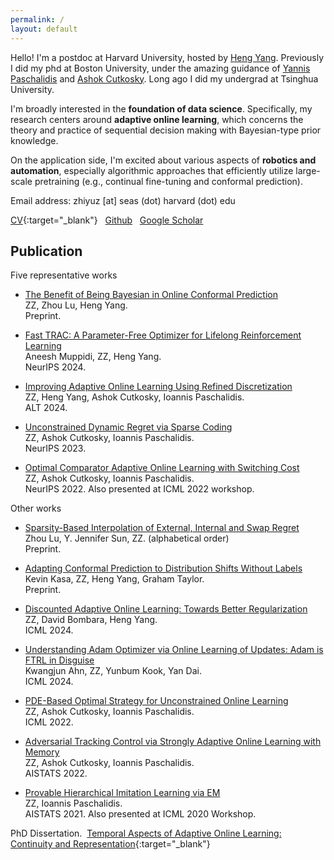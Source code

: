 ```yaml
---
permalink: /
layout: default
---
```


Hello! I'm a postdoc at Harvard University, hosted by [Heng Yang](https://hankyang.seas.harvard.edu/). Previously I did my phd at Boston University, under the amazing guidance of [Yannis Paschalidis](https://sites.bu.edu/paschalidis/people/yannis-paschalidis/) and [Ashok Cutkosky](https://ashok.cutkosky.com/). Long ago I did my undergrad at Tsinghua University.

I'm broadly interested in the **foundation of data science**. Specifically, my research centers around **adaptive online learning**, which concerns the theory and practice of sequential decision making with Bayesian-type prior knowledge.

On the application side, I'm excited about various aspects of **robotics and automation**, especially algorithmic approaches that efficiently utilize large-scale pretraining (e.g., continual fine-tuning and conformal prediction). 

Email address: zhiyuz [at] seas (dot) harvard (dot) edu

[CV](https://zhiyuzz.github.io/CV_Zhiyu_Zhang.pdf){:target="_blank"}&nbsp;&nbsp; [Github](https://github.com/zhiyuzz)&nbsp;&nbsp; [Google Scholar](https://scholar.google.com/citations?hl=en&user=5KHfVTQAAAAJ&view_op=list_works&authuser=2&sortby=pubdate)

## Publication

Five representative works

 - [The Benefit of Being Bayesian in Online Conformal Prediction](https://arxiv.org/abs/2410.02561)<br>
ZZ, Zhou Lu, Heng Yang.<br>
Preprint.

 - [Fast TRAC: A Parameter-Free Optimizer for Lifelong Reinforcement Learning](https://arxiv.org/abs/2405.16642)<br>
Aneesh Muppidi, ZZ, Heng Yang.<br>
NeurIPS 2024.

 - [Improving Adaptive Online Learning Using Refined Discretization](https://arxiv.org/abs/2309.16044)<br>
ZZ, Heng Yang, Ashok Cutkosky, Ioannis Paschalidis.<br>
ALT 2024.

 - [Unconstrained Dynamic Regret via Sparse Coding](https://arxiv.org/abs/2301.13349)<br>
ZZ, Ashok Cutkosky, Ioannis Paschalidis.<br>
NeurIPS 2023.

 - [Optimal Comparator Adaptive Online Learning with Switching Cost](https://arxiv.org/abs/2205.06846)<br>
ZZ, Ashok Cutkosky, Ioannis Paschalidis.<br>
NeurIPS 2022. Also presented at ICML 2022 workshop. 

Other works

 - [Sparsity-Based Interpolation of External, Internal and Swap Regret](https://arxiv.org/abs/2502.04543)<br>
Zhou Lu, Y. Jennifer Sun, ZZ. (alphabetical order)<br>
Preprint.

 - [Adapting Conformal Prediction to Distribution Shifts Without Labels](https://arxiv.org/abs/2406.01416)<br>
Kevin Kasa, ZZ, Heng Yang, Graham Taylor.<br>
Preprint.

 - [Discounted Adaptive Online Learning: Towards Better Regularization](https://arxiv.org/abs/2402.02720)<br>
ZZ, David Bombara, Heng Yang.<br>
ICML 2024.

 - [Understanding Adam Optimizer via Online Learning of Updates: Adam is FTRL in Disguise](https://arxiv.org/abs/2402.01567)<br>
Kwangjun Ahn, ZZ, Yunbum Kook, Yan Dai.<br>
ICML 2024.

 - [PDE-Based Optimal Strategy for Unconstrained Online Learning](https://arxiv.org/abs/2201.07877)<br>
ZZ, Ashok Cutkosky, Ioannis Paschalidis.<br>
ICML 2022.

- [Adversarial Tracking Control via Strongly Adaptive Online Learning with Memory](https://arxiv.org/abs/2102.01623)<br>
ZZ, Ashok Cutkosky, Ioannis Paschalidis.<br>
AISTATS 2022.

- [Provable Hierarchical Imitation Learning via EM](https://arxiv.org/abs/2010.03133)<br>
ZZ, Ioannis Paschalidis.<br>
AISTATS 2021. Also presented at ICML 2020 Workshop.

PhD Dissertation.&nbsp; [Temporal Aspects of Adaptive Online Learning: Continuity and Representation](https://zhiyuzz.github.io/Dissertation_Zhiyu.pdf){:target="_blank"}

